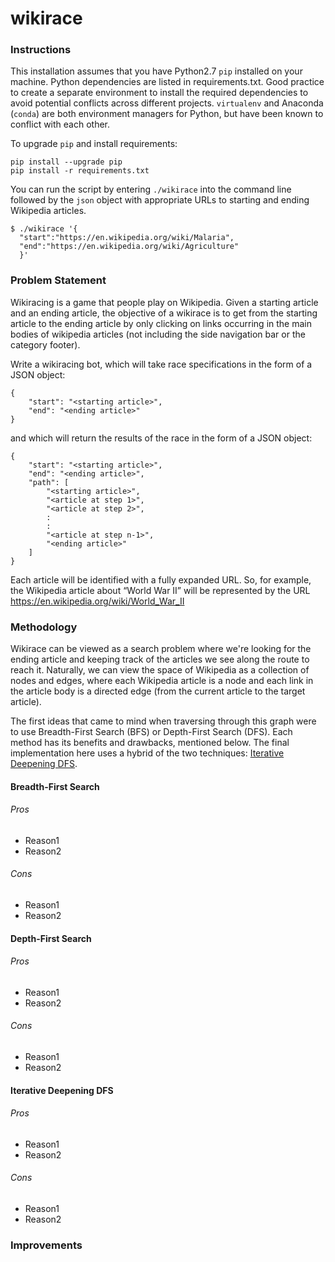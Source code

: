 # wikirace

### Instructions
This installation assumes that you have Python2.7 `pip` installed on your machine.
Python dependencies are listed in requirements.txt.
Good practice to create a separate environment to install the required dependencies to avoid potential conflicts across different projects. `virtualenv` and Anaconda (`conda`) are both environment managers for Python, but have been known to conflict with each other.

To upgrade `pip` and install requirements:
```
pip install --upgrade pip
pip install -r requirements.txt
```

You can run the script by entering `./wikirace` into the command line followed by the `json` object with appropriate URLs to starting and ending Wikipedia articles.
```
$ ./wikirace '{
  "start":"https://en.wikipedia.org/wiki/Malaria",
  "end":"https://en.wikipedia.org/wiki/Agriculture"
  }'
```

### Problem Statement
Wikiracing is a game that people play on Wikipedia. Given a starting article and an ending article, the objective of a wikirace is to get from the starting article to the ending article by only clicking on links occurring in the main bodies of wikipedia articles (not including the side navigation bar or the category footer).

Write a wikiracing bot, which will take race specifications in the form of a JSON object:

```
{
    "start": "<starting article>",
    "end": "<ending article>"
}
```

and which will return the results of the race in the form of a JSON object:

```
{
    "start": "<starting article>",
    "end": "<ending article>",
    "path": [
        "<starting article>",
        "<article at step 1>",
        "<article at step 2>",
        :
        :
        "<article at step n-1>",
        "<ending article>"
    ]
}
```

Each article will be identified with a fully expanded URL. So, for example, the Wikipedia article about “World War II” will be represented by the URL https://en.wikipedia.org/wiki/World_War_II

### Methodology
Wikirace can be viewed as a search problem where we're looking for the ending article and keeping track of the articles we see along the route to reach it. Naturally, we can view the space of Wikipedia as a collection of nodes and edges, where each Wikipedia article is a node and each link in the article body is a directed edge (from the current article to the target article).

The first ideas that came to mind when traversing through this graph were to use Breadth-First Search (BFS) or Depth-First Search (DFS). Each method has its benefits and drawbacks, mentioned below. The final implementation here uses a hybrid of the two techniques: [Iterative Deepening DFS](https://en.wikipedia.org/wiki/Iterative_deepening_depth-first_search).

#### Breadth-First Search
###### Pros
* Reason1
* Reason2

###### Cons
* Reason1
* Reason2

#### Depth-First Search
###### Pros
* Reason1
* Reason2

###### Cons
* Reason1
* Reason2

#### Iterative Deepening DFS
###### Pros
* Reason1
* Reason2

###### Cons
* Reason1
* Reason2

### Improvements
